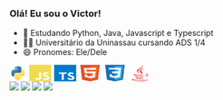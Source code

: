 ### Olá! Eu sou o Victor!

- 🌱 Estudando Python, Java, Javascript e Typescript
- 👨‍🎓 Universitário da Uninassau cursando ADS 1/4
- 😄 Pronomes: Ele/Dele

<div Style="display: inline_block">
<img align="center" alt="Python" height="30" widht="40" src="https://raw.githubusercontent.com/devicons/devicon/master/icons/python/python-original.svg">
<img align="center" alt="Js" height="30" width="40" src="https://raw.githubusercontent.com/devicons/devicon/master/icons/javascript/javascript-plain.svg">
<img align="center" alt="Ts" height="30" width="40" src="https://raw.githubusercontent.com/devicons/devicon/master/icons/typescript/typescript-plain.svg"> 
<img align="center" alt="HTML" height="30" width="40" src="https://raw.githubusercontent.com/devicons/devicon/master/icons/html5/html5-original.svg">
<img align="center" alt="CSS" height="30" width="40" src="https://raw.githubusercontent.com/devicons/devicon/master/icons/css3/css3-original.svg">
  <img align="center" alt="java" height="30" width="40" src="https://raw.githubusercontent.com/devicons/devicon/master/icons/java/java-plain.svg">
</div>
  <a target="_blank" href="https://instagram.com/vfsomente"><img src="https://img.shields.io/badge/-Instagram-%23E4405F?style=for-the-badge&logo=instagram&logoColor=white"></a>
 	<a target="_blank" href="https://www.twitch.tv/vfsomente"><img src="https://img.shields.io/badge/Twitch-9146FF?style=for-the-badge&logo=twitch&logoColor=white"></a>
  <a target="_blank" href = "mailto:vfsomente@gmail.com"><img src="https://img.shields.io/badge/-Gmail-%23333?style=for-the-badge&logo=gmail&logoColor=white" ></a>
  <a target="_blank" href="https://www.linkedin.com/in/victor-fernandes-3416032a8/"><img src="https://img.shields.io/badge/-LinkedIn-%230077B5?style=for-the-badge&logo=linkedin&logoColor=white"></a>
  
</div>
